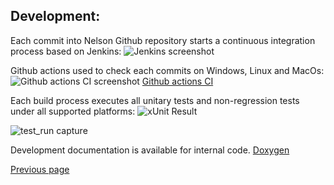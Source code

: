 ## Development:

Each commit into Nelson Github repository starts a continuous integration process based on Jenkins:
![Jenkins screenshot](https://github.com/nelson-lang/nelson-website/raw/master/images/Jenkins.png "Nelson Jenkins")

Github actions used to check each commits on Windows, Linux and MacOs:
![Github actions CI screenshot](https://github.com/nelson-lang/nelson-website/raw/master/images/github_actions.png "Github actions CI")
[Github actions CI](https://github.com/nelson-lang/nelson/actions)

Each build process executes all unitary tests and non-regression tests under all supported platforms:
![xUnit Result](https://github.com/nelson-lang/nelson-website/raw/master/images/xUnit.png "xUnit")

![test_run capture](https://github.com/nelson-lang/nelson-website/raw/master/images/test_run.png "test_run")

Development documentation is available for internal code.
[Doxygen](./doxygen/html/index.html)

[Previous page](README.md)
